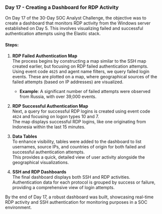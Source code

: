 
### Day 17 - Creating a Dashboard for RDP Activity

On Day 17 of the 30-Day SOC Analyst Challenge, the objective was to create a dashboard that monitors RDP activity from the Windows server established on Day 5. This involves visualizing failed and successful authentication attempts using the Elastic stack.

#### Steps:

1. **RDP Failed Authentication Map**  
   The process begins by constructing a map similar to the SSH map created earlier, but focusing on RDP failed authentication attempts.  
   Using event code `4625` and agent name filters, we query failed login events. These are plotted on a map, where geographical sources of the failed attempts (based on IP addresses) are visualized.  
   - **Example**: A significant number of failed attempts were observed from Russia, with over 39,000 events.

2. **RDP Successful Authentication Map**  
   Next, a query for successful RDP logins is created using event code `4624` and focusing on logon types 10 and 7.  
   The map displays successful RDP logins, like one originating from Indonesia within the last 15 minutes.

3. **Data Tables**  
   To enhance visibility, tables were added to the dashboard to list usernames, source IPs, and countries of origin for both failed and successful authentication attempts.  
   This provides a quick, detailed view of user activity alongside the geographical visualizations.

4. **SSH and RDP Dashboards**  
   The final dashboard displays both SSH and RDP activities. Authentication data for each protocol is grouped by success or failure, providing a comprehensive view of login attempts.

By the end of Day 17, a robust dashboard was built, showcasing real-time RDP activity and SSH authentication for monitoring purposes in a SOC environment.
